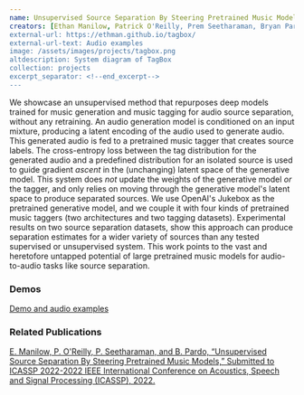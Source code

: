 ```yaml
---
name: Unsupervised Source Separation By Steering Pretrained Music Models
creators: [Ethan Manilow, Patrick O'Reilly, Prem Seetharaman, Bryan Pardo]
external-url: https://ethman.github.io/tagbox/
external-url-text: Audio examples
image: /assets/images/projects/tagbox.png
altdescription: System diagram of TagBox
collection: projects
excerpt_separator: <!--end_excerpt-->
---
```


We showcase an unsupervised method that repurposes deep models trained for music generation and music tagging for audio source separation, without any retraining. <!--end_excerpt--> An audio generation model is conditioned on an input mixture, producing a latent encoding of the audio used to generate audio. This generated audio is fed to a pretrained music tagger that creates source labels. The cross-entropy loss between the tag distribution for the generated audio and a predefined distribution for an isolated source
is used to guide gradient _ascent_ in the (unchanging) latent space of the  generative model. This system does _not_ update the weights of the generative model _or_ the tagger, and only relies on moving through the generative model's latent space to produce separated sources. We use OpenAI's Jukebox as the pretrained generative model, and we couple it with four kinds of pretrained music taggers (two architectures and two tagging datasets). Experimental results on two source separation datasets, show this approach can produce separation estimates for a wider variety of sources than any tested supervised or unsupervised system. This work points to the vast and heretofore untapped potential of large pretrained music models for audio-to-audio tasks like source separation.

### Demos

[Demo and audio examples](https://ethman.github.io/tagbox/)

### Related Publications
[E. Manilow, P. O'Reilly, P. Seetharaman, and B. Pardo, “Unsupervised Source Separation By Steering Pretrained Music Models,” Submitted to ICASSP 2022-2022 IEEE International Conference on Acoustics, Speech and Signal Processing (ICASSP), 2022.](https://arxiv.org/abs/2110.13071)

